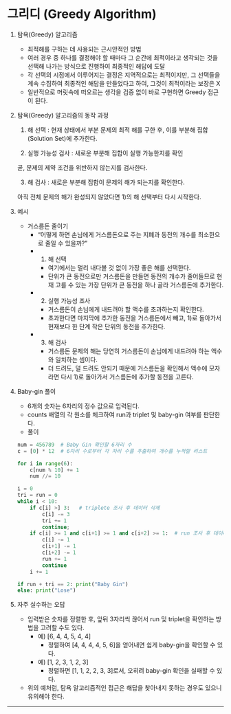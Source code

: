 # 그리디 (Greedy Algorithm)

1. 탐욕(Greedy) 알고리즘
    - 최적해를 구하는 데 사용되는 근시안적인 방법
    - 여러 경우 중 하나를 결정해야 할 때마다 그 순간에 최적이라고 생각되는 것을 선택해 나가는 방식으로 진행하여 최종적인 해답에 도달
    - 각 선택의 시점에서 이루어지는 결정은 지역적으로는 최적이지만, 그 선택들을 계속 수집하여 최종적인 해답을 만들었다고 하여, 그것이 최적이라는 보장은 X
    - 일반적으로 머릿속에 떠오르는 생각을 검증 없이 바로 구현하면 Greedy 접근이 된다.
    
2. 탐욕(Greedy) 알고리즘의 동작 과정
    
    1) 해 선택 : 현재 상태에서 부분 문제의 최적 해를 구한 후, 이를 부분해 집합(Solution Set)에 추가한다.
    
    2) 실행 가능성 검사 : 새로운 부분해 집합이 실행 가능한지를 확인
    
    곧, 문제의 제약 조건을 위반하지 않는지를 검사한다.
    
    3) 해 검사 : 새로운 부분해 집합이 문제의 해가 되는지를 확인한다.
    
    아직 전체 문제의 해가 완성되지 않았다면 1)의 해 선택부터 다시 시작한다.
    
3. 예시
    - 거스름돈 줄이기
        - “어떻게 하면 손님에게 거스름돈으로 주는 지폐과 동전의 개수를 최소한으로 줄일 수 있을까?”
        - 1) 해 선택
            - 여기에서는 멀리 내다볼 것 없이 가장 좋은 해를 선택한다.
            - 단위가 큰 동전으로만 거스름돈을 만들면 동전의 개수가 줄어들므로 현재 고를 수 있는 가장 단위가 큰 동전을 하나 골라 거스름돈에 추가한다.
        - 2) 실행 가능성 조사
            - 거스름돈이 손님에게 내드려야 할 액수를 초과하는지 확인한다.
            - 초과한다면 마지막에 추가한 동전을 거스름돈에서 빼고, 1)로 돌아가서 현재보다 한 단계 작은 단위의 동전을 추가한다.
        - 3) 해 검사
            - 거스름돈 문제의 해는 당연히 거스름돈이 손님에게 내드려야 하는 액수와 일치하는 셈이다.
            - 더 드려도, 덜 드려도 안되기 때문에 거스름돈을 확인해서 액수에 모자라면 다시 1)로 돌아가서 거스름돈에 추가할 동전을 고른다.
    
4. Baby-gin 풀이
    - 6개의 숫자는 6자리의 정수 값으로 입력된다.
    - counts 배열의 각 원소를 체크하여 run과 triplet 및 baby-gin 여부를 판단한다.
    - 풀이
    
    ```python
    num = 456789  # Baby Gin 확인할 6자리 수
    c = [0] * 12  # 6자리 수로부터 각 자리 수를 추출하여 개수를 누적할 리스트
    
    for i in range(6):
        c[num % 10] += 1
        num //= 10
    
    i = 0
    tri = run = 0
    while i < 10:
        if c[i] >] 3:   # triplete 조사 후 데이터 삭제
            c[i] -= 3
            tri += 1
            continue;
        if c[i] >= 1 and c[i+1] >= 1 and c[i+2] >= 1:  # run 조사 후 데이터 삭제
            c[i] -= 1
            c[i+1] -= 1
            c[i+2] -= 1
            run += 1
            continue
        i += 1
    
    if run + tri == 2: print("Baby Gin")
    else: print("Lose")
    ```
    
5. 자주 실수하는 오답
    - 입력받은 숫자를 정렬한 후, 앞뒤 3자리씩 끊어서 run 및 triplet을 확인하는 방법을 고려할 수도 있다.
        - 예) [6, 4, 4, 5, 4, 4]
            - 정렬하여 [4, 4, 4, 4, 5, 6]을 얻어내면 쉽게 baby-gin을 확인할 수 있다.
        - 예) [1, 2, 3, 1, 2, 3]
            - 정렬하면 [1, 1, 2, 2, 3, 3]로서, 오히려 baby-gin 확인을 실패할 수 있다.
    - 위의 예처럼, 탐욕 알고리즘적인 접근은 해답을 찾아내지 못하는 경우도 있으니 유의해야 한다.

---
